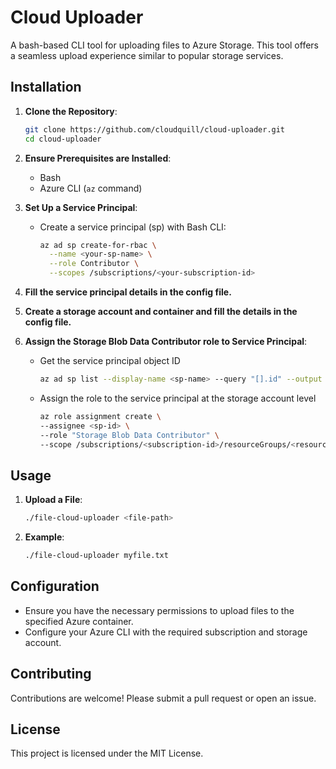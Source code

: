 # Cloud Uploader

A bash-based CLI tool for uploading files to Azure Storage. This tool offers a seamless upload experience similar to popular storage services.

## Installation

1. **Clone the Repository**:
   ```bash
   git clone https://github.com/cloudquill/cloud-uploader.git
   cd cloud-uploader
   ```

2. **Ensure Prerequisites are Installed**:
   - Bash
   - Azure CLI (`az` command)

3. **Set Up a Service Principal**:
   - Create a service principal (sp) with Bash CLI:
     ```bash
     az ad sp create-for-rbac \
       --name <your-sp-name> \
       --role Contributor \
       --scopes /subscriptions/<your-subscription-id>
     ```

4. **Fill the service principal details in the config file.**

5. **Create a storage account and container and fill the details in the config file.**

6. **Assign the Storage Blob Data Contributor role to Service Principal**:
   - Get the service principal object ID
     ```bash
     az ad sp list --display-name <sp-name> --query "[].id" --output tsv
     ```
   - Assign the role to the service principal at the storage account level
     ```bash
     az role assignment create \
     --assignee <sp-id> \
     --role "Storage Blob Data Contributor" \
     --scope /subscriptions/<subscription-id>/resourceGroups/<resource-group-id>/providers/Microsoft.Storage/storageAccounts/<storage-account-name>
     ```

## Usage

1. **Upload a File**:
   ```bash
   ./file-cloud-uploader <file-path>
   ```

2. **Example**:
   ```bash
   ./file-cloud-uploader myfile.txt
   ```

## Configuration

- Ensure you have the necessary permissions to upload files to the specified Azure container.
- Configure your Azure CLI with the required subscription and storage account.

## Contributing

Contributions are welcome! Please submit a pull request or open an issue.

## License

This project is licensed under the MIT License.